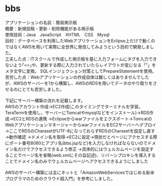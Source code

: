 # bbs

アプリケーションの名前：簡易掲示板</br>
概要：新規投稿・更新・削除機能がある掲示板</br>
使用技術：Java　JavaScript　XHTML　CSS　Mysql　</br>
目的：データベースを利用したWebアプリケーションをEclipse上だけで動くのではなくAWSを用いて実際に全世界に発信してみようという目的で開発しました。</br>
工夫した点：ITスクールで作成した掲示板を基に入力フォームにタグを入力できないよう｢<>｣や、更新する際に入力されていたらレイアウトが変になる「”」をメタ文字に変換。
SQLインジェクション対策としてPrepareStatementを使用。</br>
苦労した点：Webアプリケーションの作成自体は難しくはありませんでしたが、AWSのサーバーを1から構築し、AWSのRDSを用いてデータのやり取りをさせるのにとても苦労しました。</br>
</br>
下記にサーバー構築の流れを記載します。</br>
AWSのアカウント作成→EC2作成(このタイミングでターミナルを学習。TeraTermを使用し、サーバーにTomcatやmysqlなどをインストール)→RDS作成→EC2とRDSの連携
→Eclipseからwarファイルをエクスポート→TomcatのWebアプリケーションマネージャーからwarファイルをEC2サーバーへデプロイ
→ここでRDSのCharasetがUTF-8になっておらずRDSのCharasetを設定し直す→動作確認
→ドメイン名を取得→EC2に設定→現状だとページにアクセスする際にポート番号8080とアプリ名(bbs.jspなど)を入力しなければならないのでドメイン名だけでアクセスできるよう修正
→具体的にはウェルカムページを設定することでページ名を省略(web.xmlにその旨記述)、リバーシプロキシを導入することでドメイン名のみでウェルカムページへアクセスできるようにしました</br>
</br>
AWSのサーバー構築には主にネットと「AmazonWebServicesではじめる新米プログラマのためのクラウド超入門」を参考にしました。

